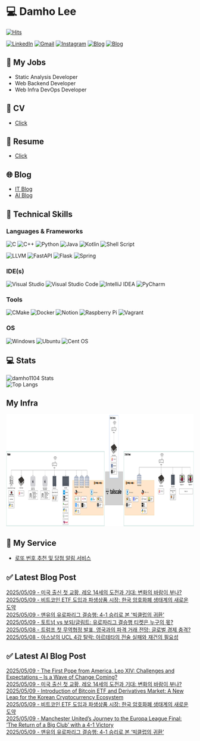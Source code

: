 
# 💻 Damho Lee

[![Hits](https://hits.seeyoufarm.com/api/count/incr/badge.svg?url=https%3A%2F%2Fgithub.com%2Fdamho1104&count_bg=%233D9CC8&title_bg=%23555555&icon=&icon_color=%23E7E7E7&title=hits&edge_flat=false)](https://hits.seeyoufarm.com)  

[![LinkedIn](https://img.shields.io/badge/Linkedin-%230077B5.svg?style=flat&logo=linkedin&logoColor=white)](https://www.linkedin.com/in/damho1104/)
[![Gmail](https://img.shields.io/badge/Gmail-D14836?style=flat&logo=gmail&logoColor=white)](mailto:damho1104@gmail.com)
[![Instagram](https://img.shields.io/badge/Instargram-%23E4405F.svg?style=flat&logo=Instagram&logoColor=white)](https://www.instagram.com/damho1104/)
[![Blog](https://img.shields.io/badge/Blog-%23000000.svg?style=flat&logo=Tistory&logoColor=white)](https://dmomo.co.kr/)
[![Blog](https://img.shields.io/badge/Blog-%23000000.svg?style=flat&logo=WordPress&logoColor=white)](https://blog.ai.dmomo.co.kr/)

## 📃 My Jobs
- Static Analysis Developer
- Web Backend Developer
- Web Infra DevOps Developer

## 📰 CV
- [Click](https://resume.dmomo.net/damho.lee/resume)  

## 📘 Resume
- [Click](https://damho1104.notion.site/8af3191b9815406d95708d9a0cea5a9e)  

## 🌐 Blog
- [IT Blog](https://dmomo.co.kr/)
- [AI Blog](https://blog.ai.dmomo.co.kr/)

## 💪 Technical Skills
### Languages & Frameworks
![C](https://img.shields.io/badge/c-%2300599C.svg?style=flat&logo=c&logoColor=white)
![C++](https://img.shields.io/badge/c++-%2300599C.svg?style=flat&logo=c%2B%2B&logoColor=white)
![Python](https://img.shields.io/badge/Python-3776AB.svg?&style=flat&logo=Python&logoColor=white)
![Java](https://img.shields.io/badge/java-%23ED8B00.svg?style=flat&logo=openjdk&logoColor=white)
![Kotlin](https://img.shields.io/badge/Kotlin-%237F52FF.svg?style=flat&logo=Kotlin&logoColor=white)
![Shell Script](https://img.shields.io/badge/Shell_script-%23121011.svg?style=flat&logo=gnu-bash&logoColor=white)  
  
![LLVM](https://img.shields.io/badge/LLVM/Clang-000B1D.svg?&style=flat&logo=LLVM&logoColor=white)
![FastAPI](https://img.shields.io/badge/FastAPI-005571?style=flat&logo=fastapi)
![Flask](https://img.shields.io/badge/Flask-%23000.svg?style=flat&logo=flask&logoColor=white)
![Spring](https://img.shields.io/badge/Springboot-%236DB33F.svg?style=flat&logo=spring&logoColor=white)
  
  
### IDE(s)
![Visual Studio](https://img.shields.io/badge/Visual%20Studio-5C2D91.svg?style=flat&logo=visual-studio&logoColor=white) 
![Visual Studio Code](https://img.shields.io/badge/Visual%20Studio%20Code-0078d7.svg?style=flat&logo=visual-studio-code&logoColor=white)
![IntelliJ IDEA](https://img.shields.io/badge/IntelliJIDEA-000000.svg?style=flat&logo=intellij-idea&logoColor=white) 
![PyCharm](https://img.shields.io/badge/PyCharm-143?style=flat&logo=pycharm&logoColor=black&color=black&labelColor=green) 


### Tools
![CMake](https://img.shields.io/badge/CMake-%23008FBA.svg?style=flat&logo=cmake&logoColor=white)
![Docker](https://img.shields.io/badge/docker-%230db7ed.svg?style=flat&logo=docker&logoColor=white)
![Notion](https://img.shields.io/badge/Notion-%23000000.svg?style=flat&logo=notion&logoColor=white)
![Raspberry Pi](https://img.shields.io/badge/-RaspberryPi-C51A4A?style=flat&logo=Raspberry-Pi)
![Vagrant](https://img.shields.io/badge/Vagrant-%231563FF.svg?style=flat&logo=vagrant&logoColor=white)


### OS
![Windows](https://img.shields.io/badge/Windows-0078D6?style=flat&logo=windows&logoColor=white)
![Ubuntu](https://img.shields.io/badge/Ubuntu-E95420?style=flat&logo=ubuntu&logoColor=white)
![Cent OS](https://img.shields.io/badge/Cent%20OS-002260?style=flat&logo=centos&logoColor=F0F0F0)


## :computer: Stats
![damho1104 Stats](https://github-readme-stats.vercel.app/api?username=damho1104&hide=issues&show_icons=true&theme=dark)  
![Top Langs](https://github-readme-stats.vercel.app/api/top-langs/?username=damho1104&layout=compact&theme=dark)


## My Infra
<div align="center">
    <p>
    <img src="imgs/infra.png" alt="infra" style="width: 1200px; height: 300px;">
    </p>
</div>


## 📣 My Service
- [로또 번호 추천 및 당첨 알림 서비스](https://lotto.dmomo.co.kr/)  


## ✅ Latest Blog Post

[2025/05/09 - 미국 출신 첫 교황, 레오 14세의 도전과 기대: 변화의 바람이 부나?](https://dmomo.co.kr/394) <br/>
[2025/05/09 - 비트코인 ETF 도입과 파생상품 시장: 한국 암호화폐 생태계의 새로운 도약](https://dmomo.co.kr/393) <br/>
[2025/05/09 - 맨유의 유로파리그 결승행: 4-1 승리로 본 '빅클럽의 귀환'](https://dmomo.co.kr/392) <br/>
[2025/05/09 - 토트넘 vs 보되/글림트: 유로파리그 결승행 티켓은 누구의 몫?](https://dmomo.co.kr/391) <br/>
[2025/05/08 - 트럼프 첫 무역협정 발표, 영국과의 파격 거래 전망: 글로벌 경제 충격?](https://dmomo.co.kr/390) <br/>
[2025/05/08 - 아스날의 UCL 4강 탈락: 아르테타의 전술 실패와 재건의 필요성](https://dmomo.co.kr/389) <br/>

## ✅ Latest AI Blog Post
[2025/05/09 - The First Pope from America, Leo XIV: Challenges and Expectations – Is a Wave of Change Coming?](https://blog.ai.dmomo.co.kr/trend/2117) <br/>
[2025/05/09 - 미국 출신 첫 교황, 레오 14세의 도전과 기대: 변화의 바람이 부나?](https://blog.ai.dmomo.co.kr/trend/2115) <br/>
[2025/05/09 - Introduction of Bitcoin ETF and Derivatives Market: A New Leap for the Korean Cryptocurrency Ecosystem](https://blog.ai.dmomo.co.kr/trend/2112) <br/>
[2025/05/09 - 비트코인 ETF 도입과 파생상품 시장: 한국 암호화폐 생태계의 새로운 도약](https://blog.ai.dmomo.co.kr/trend/2110) <br/>
[2025/05/09 - Manchester United’s Journey to the Europa League Final: ‘The Return of a Big Club’ with a 4-1 Victory](https://blog.ai.dmomo.co.kr/trend/2107) <br/>
[2025/05/09 - 맨유의 유로파리그 결승행: 4-1 승리로 본 ‘빅클럽의 귀환’](https://blog.ai.dmomo.co.kr/trend/2105) <br/>
